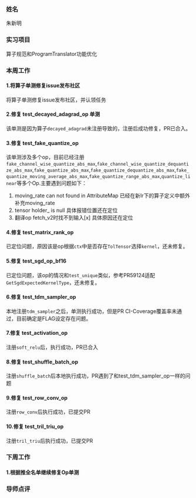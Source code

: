 ### 姓名
朱新明
### 实习项目
算子规范和ProgramTranslator功能优化
### 本周工作
#### 1.将算子单测修复issue发布社区
将算子单测修复issue发布社区，并认领任务
#### 2.修复 test_decayed_adagrad_op 单测
该单测是因为算子`decayed_adagrad`未注册导致的，注册后成功修复，PR已合入。
#### 3.修复 test_fake_quantize_op
该单测涉及多个op，目前已经注册`fake_channel_wise_quantize_abs_max`,`fake_channel_wise_quantize_dequantize_abs_max`,`fake_quantize_abs_max`,`fake_quantize_dequantize_abs_max`,`fake_quantize_moving_average_abs_max`,`fake_quantize_range_abs_max`,`quantize_linear`等多个Op.主要遇到问题如下：
1. moving_rate can not found in AttributeMap
已经在新Ir下的算子定义中额外补充moving_rate
2. tensor holder_ is null
具体报错位置还在定位
3. 翻译op fetch_v2时找不到输入[x]
具体原因还在定位
#### 4.修复 test_matrix_rank_op
已定位问题，原因该是op根据`ctx`中是否存在`TolTensor`选择`kernel`，还未修复。
#### 5.修复 test_sgd_op_bf16
已定位问题，该op的情况和`test_unique`类似，参考PR59124适配`GetSgdExpectedKernelType`，还未修复。
#### 6.修复 test_tdm_sampler_op
本地注册`tdm_sampler`之后，单测执行成功，但是PR CI-Coverage覆盖率未通过，目前确定是FLAG设定存在问题。
#### 7.修复 test_activation_op
注册`soft_relu`后，执行成功，PR已合入
#### 8.修复 test_shuffle_batch_op
注册`shuffle_batch`后本地执行成功，PR遇到了和test_tdm_sampler_op一样的问题
#### 9.修复 test_row_conv_op 
注册`row_conv`后执行成功，已提交PR
#### 10.修复 test_tril_triu_op
注册`tril_triu`后执行成功，已提交PR

### 下周工作
#### 1.根据推全名单继续修复Op单测
### 导师点评
